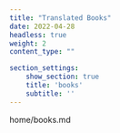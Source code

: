 ```yaml
---
title: "Translated Books"
date: 2022-04-28
headless: true
weight: 2
content_type: ""

section_settings:
    show_section: true
    title: 'books'
    subtitle: ''
---
```

home/books.md
